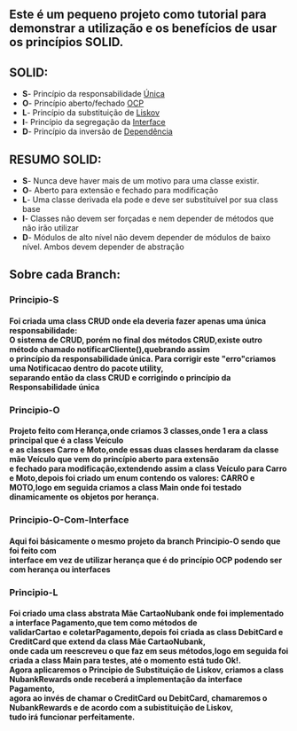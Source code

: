 <h2>Este é um pequeno projeto como tutorial para demonstrar a utilização e os benefícios de usar os princípios SOLID.</h2>
<h2>SOLID:</h2>
<ul>
   <li><b>S</b>- Princípio da responsabilidade <a href="https://en.wikipedia.org/wiki/Single-responsibility_principle">Única</a></li>
   <li><b>O</b>- Princípio aberto/fechado <a href="https://pt.wikipedia.org/wiki/Princípio_do_aberto/fechado">OCP</a></li>
   <li><b>L</b>- Princípio da substituição de <a href="https://pt.wikipedia.org/wiki/Princípio_da_substituição_de_Liskov">Liskov</a></li>
   <li><b>I</b>- Princípio da segregação da <a href="https://pt.wikipedia.org/wiki/Princípio_da_segregação_de_Interface#:~:text=No%20campo%20da%20engenharia%20de,de%20métodos%20que%20não%20utiliza.&text=O%20ISP%20é%20um%20dos,de%20Alto%20Coesão%20do%20GRASP.">Interface</a></li>
   <li><b>D</b>- Princípio da inversão de <a href="https://pt.wikipedia.org/wiki/Princípio_da_inversão_de_dependência#:~:text=O%20princípio%20estabelece%20que%3A,que%20devem%20depender%20de%20abstrações.">Dependência</a></li>
</ul>
<h2>RESUMO SOLID:</h2>
<ul>
 <li><b>S</b>- Nunca deve haver mais de um motivo para uma classe existir.</li>
 <li><b>O</b>- Aberto para extensão e fechado para modificação</li>
 <li><b>L</b>- Uma classe derivada ela pode e deve ser substituível por sua class base</li>
 <li><b>I</b>- Classes não devem ser forçadas e nem depender de métodos que não irão utilizar</li>
 <li><b>D</b>- Módulos de alto nível não devem depender de módulos de baixo nível. Ambos devem depender de abstração</li>
</ul>

<h2>Sobre cada Branch:</h2>

<b><h3>Principio-S</h3></b> 
<h4>Foi criada uma class CRUD onde ela deveria fazer apenas uma única responsabilidade:</br>O sistema de CRUD,
porém no final dos métodos CRUD,existe outro método chamado notificarCliente(),quebrando assim </br> o princípio da responsabilidade única. 
Para corrigir este "erro"criamos uma Notificacao dentro do pacote utility,</br> separando então da class CRUD e corrigindo o princípio da Responsabilidade única</h4>

<b><h3>Principio-O</h3></b>
<h4>Projeto feito com Herança,onde criamos 3 classes,onde 1 era a class principal que é a class Veículo</br>
e as classes Carro e Moto,onde essas duas classes herdaram da classe mãe Veículo que vem do princípio aberto para extensão</br>
e fechado para modificação,extendendo assim a class Veículo para Carro e Moto,depois foi criado um enum contendo os valores:
CARRO e MOTO,logo em seguida criamos a class Main onde foi testado dinamicamente os objetos por herança.</h4

<b><h3>Principio-O-Com-Interface</h3></b>
<h4>Aqui foi básicamente o mesmo projeto da branch <strong>Principio-O</strong> sendo que foi feito com </br>
interface em vez de utilizar herança que é do princípio OCP podendo ser com herança ou interfaces</h4>

<b><h3>Principio-L</h3></b>
<h4>Foi criado uma class abstrata Mãe CartaoNubank onde foi implementado a interface Pagamento,que tem como métodos de </br> 
validarCartao e coletarPagamento,depois foi criada as class DebitCard e CreditCard que extend da class Mãe CartaoNubank,</br>
onde cada um reescreveu o que faz em seus métodos,logo em seguida foi criada a class Main para testes, até o momento está tudo Ok!.</br>
Agora aplicaremos o Principio de Substituição de Liskov, criamos a class NubankRewards onde receberá a implementação da interface Pagamento,</br>
agora ao invés de chamar o CreditCard ou DebitCard, chamaremos o NubankRewards e de acordo com a subistituição de Liskov,</br>
tudo irá funcionar perfeitamente.</h4>

